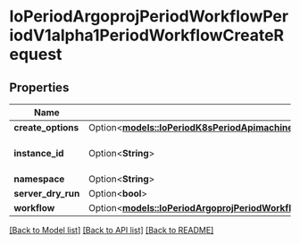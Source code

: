 # IoPeriodArgoprojPeriodWorkflowPeriodV1alpha1PeriodWorkflowCreateRequest

## Properties

Name | Type | Description | Notes
------------ | ------------- | ------------- | -------------
**create_options** | Option<[**models::IoPeriodK8sPeriodApimachineryPeriodPkgPeriodApisPeriodMetaPeriodV1PeriodCreateOptions**](io.k8s.apimachinery.pkg.apis.meta.v1.CreateOptions.md)> |  | [optional]
**instance_id** | Option<**String**> | This field is no longer used. | [optional]
**namespace** | Option<**String**> |  | [optional]
**server_dry_run** | Option<**bool**> |  | [optional]
**workflow** | Option<[**models::IoPeriodArgoprojPeriodWorkflowPeriodV1alpha1PeriodWorkflow**](io.argoproj.workflow.v1alpha1.Workflow.md)> |  | [optional]

[[Back to Model list]](../README.md#documentation-for-models) [[Back to API list]](../README.md#documentation-for-api-endpoints) [[Back to README]](../README.md)


